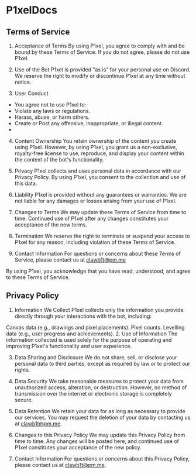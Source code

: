 # P1xelDocs
## Terms of Service
1. Acceptance of Terms
By using P1xel, you agree to comply with and be bound by these Terms of Service. If you do not agree, please do not use P1xel.

2. Use of the Bot
P1xel is provided "as is" for your personal use on Discord. We reserve the right to modify or discontinue P1xel at any time without notice.

3. User Conduct
- You agree not to use P1xel to:
- Violate any laws or regulations.
- Harass, abuse, or harm others.
- Create or Post any offensive, inappropriate, or illegal content.
- 
4. Content Ownership
You retain ownership of the content you create using P1xel. However, by using P1xel, you grant us a non-exclusive, royalty-free license to use, reproduce, and display your content within the context of the bot's functionality.

5. Privacy
P1xel collects and uses personal data in accordance with our Privacy Policy. By using P1xel, you consent to the collection and use of this data.

6. Liability
P1xel is provided without any guarantees or warranties. We are not liable for any damages or losses arising from your use of P1xel.

7. Changes to Terms
We may update these Terms of Service from time to time. Continued use of P1xel after any changes constitutes your acceptance of the new terms.

8. Termination
We reserve the right to terminate or suspend your access to P1xel for any reason, including violation of these Terms of Service.

9. Contact Information
For questions or concerns about these Terms of Service, please contact us at clawb1t@pm.me

By using P1xel, you acknowledge that you have read, understood, and agree to these Terms of Service.

## Privacy Policy
1. Information We Collect
P1xel collects only the information you provide directly through your interactions with the bot, including:

Canvas data (e.g., drawings and pixel placements).
Pixel counts.
Levelling data (e.g., user progress and achievements).
2. Use of Information
The information collected is used solely for the purpose of operating and improving P1xel's functionality and user experience.

3. Data Sharing and Disclosure
We do not share, sell, or disclose your personal data to third parties, except as required by law or to protect our rights.

4. Data Security
We take reasonable measures to protect your data from unauthorized access, alteration, or destruction. However, no method of transmission over the internet or electronic storage is completely secure.

5. Data Retention
We retain your data for as long as necessary to provide our services. You may request the deletion of your data by contacting us at clawb1t@pm.me.

6. Changes to this Privacy Policy
We may update this Privacy Policy from time to time. Any changes will be posted here, and continued use of P1xel constitutes your acceptance of the new policy.

7. Contact Information
For questions or concerns about this Privacy Policy, please contact us at clawb1t@pm.me.
